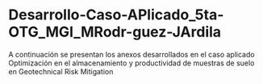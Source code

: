 # Desarrollo-Caso-APlicado_5ta-OTG_MGI_MRodr-guez-JArdila
A continuación se presentan los anexos desarrollados en el caso aplicado Optimización en el almacenamiento y productividad de muestras de suelo en Geotechnical Risk Mitigation
